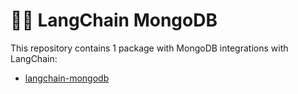# 🦜️🔗 LangChain MongoDB

This repository contains 1 package with MongoDB integrations with LangChain:

- [langchain-mongodb](https://pypi.org/project/langchain-mongodb/)
